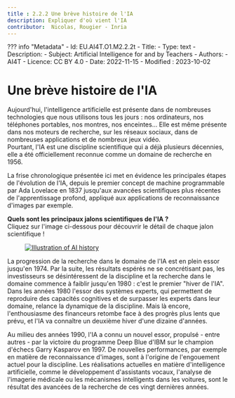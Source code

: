 ```yaml
---
title : 2.2.2 Une brève histoire de l'IA
description: Expliquer d'où vient l'IA
contributor:  Nicolas, Rougier - Inria
---
```

??? info "Metadata"
    - Id: EU.AI4T.O1.M2.2.2t
    - Title: 
    - Type: text
    - Description: 
    - Subject: Artificial Intelligence for and by Teachers
    - Authors:
        - AI4T 
    - Licence: CC BY 4.0
    - Date: 2022-11-15
    - Modified : 2023-10-02


# Une brève histoire de l'IA
Aujourd'hui, l'intelligence artificielle est présente dans de nombreuses technologies que nous utilisons tous les jours : nos ordinateurs, nos téléphones portables, nos montres, nos enceintes... Elle est même présente dans nos moteurs de recherche, sur les réseaux sociaux, dans de nombreuses applications et de nombreux jeux vidéo.  
Pourtant, l'IA est une discipline scientifique qui a déjà plusieurs décennies, elle a été officiellement reconnue comme un domaine de recherche en 1956.

La frise chronologique présentée ici met en évidence les principales étapes de l'évolution de l'IA, depuis le premier concept de machine programmable par Ada Lovelace en 1837 jusqu'aux avancées scientifiques plus récentes de l'apprentissage profond, appliqué aux applications de reconnaissance d'images par exemple.

**Quels sont les principaux jalons scientifiques de l'IA ?**  
Cliquez sur l'image ci-dessous pour découvrir le détail de chaque jalon scientifique !

<a href="https://view.genial.ly/64e486d0efc8e200198a554b" target="_blank">
<figure>
  <img src="Images/AI-historical-timeline-FR.png" alt="Illustration of AI history"/>
</figure></a>


La progression de la recherche dans le domaine de l'IA est en plein essor jusqu'en 1974.
Par la suite, les résultats espérés ne se concrétisant pas, les investisseurs se désintéressent de la discipline et la recherche dans le domaine commence à faiblir jusqu'en 1980 : c'est le premier "hiver de l'IA". Dans les années 1980 l'essor des systèmes experts, qui permettent de reproduire des capacités cognitives et de surpasser les experts dans leur domaine, relance la dynamique de la discipline. Mais là encore, l'enthousiasme des financeurs retombe face à des progrès plus lents que prévu, et l'IA va connaître un deuxième hiver d'une dizaine d'années.

Au milieu des années 1990, l'IA a connu un nouvel essor, propulsé - entre autres - par la victoire du programme Deep Blue d'IBM sur le champion d'échecs Garry Kasparov en 1997. De nouvelles performances, par exemple en matière de reconnaissance d'images, sont à l'origine de l'engouement actuel pour la discipline. Les réalisations actuelles en matière d'intelligence artificielle, comme le développement d'assistants vocaux, l'analyse de l'imagerie médicale ou les mécanismes intelligents dans les voitures, sont le résultat des avancées de la recherche de ces vingt dernières années.        
